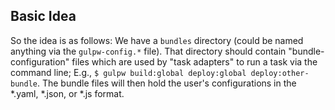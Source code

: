 ## Basic Idea
So the idea is as follows:
    We have a `bundles` directory (could be named anything via the `gulpw-config.*` file).
That directory should contain "bundle-configuration" files which are used by "task adapters" to run a
task via the command line;  E.g., `$ gulpw build:global deploy:global deploy:other-bundle`.
The bundle files will then hold the user's configurations in the *.yaml, *.json, or *.js format.
